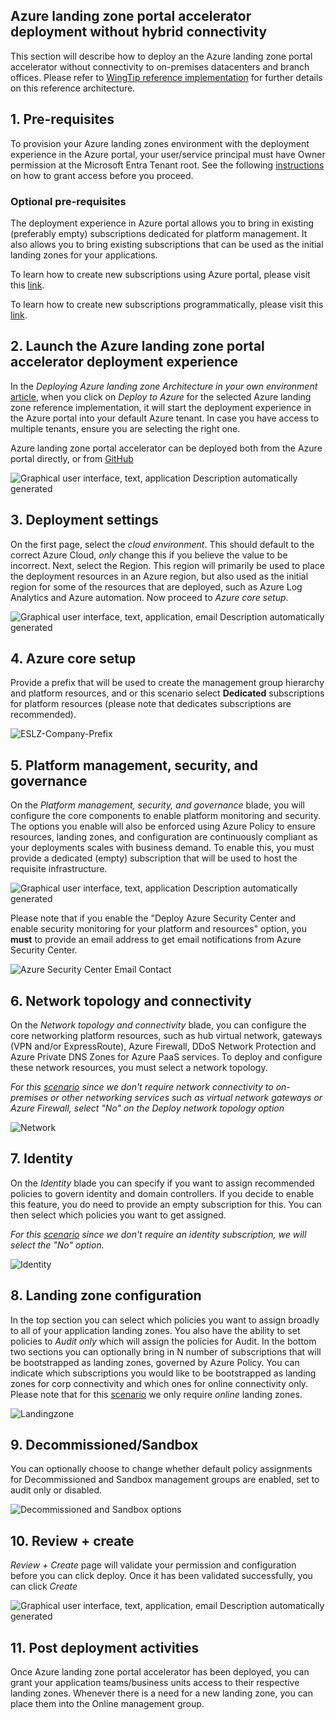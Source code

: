 ## Azure landing zone portal accelerator deployment without hybrid connectivity

This section will describe how to deploy an the Azure landing zone portal accelerator without connectivity to on-premises datacenters and branch offices. Please refer to [WingTip reference implementation](https://github.com/Azure/Enterprise-Scale/blob/main/docs/reference/wingtip/README.md) for further details on this reference architecture.

## 1. Pre-requisites

To provision your Azure landing zones environment with the deployment experience in the Azure portal, your user/service principal must have Owner permission at the Microsoft Entra Tenant root. See the following [instructions](./Deploying-Enterprise-Scale-Pre-requisites) on how to grant access before you proceed.

### Optional pre-requisites

The deployment experience in Azure portal allows you to bring in existing (preferably empty) subscriptions dedicated for platform management. It also allows you to bring existing subscriptions that can be used as the initial landing zones for your applications.

To learn how to create new subscriptions using Azure portal, please visit this [link](https://azure.microsoft.com/en-us/blog/create-enterprise-subscription-experience-in-azure-portal-public-preview/).

To learn how to create new subscriptions programmatically, please visit this [link](https://docs.microsoft.com/en-us/azure/cost-management-billing/manage/programmatically-create-subscription).

## 2. Launch the Azure landing zone portal accelerator deployment experience

In the *Deploying Azure landing zone Architecture in your own environment* [article](https://github.com/Azure/Enterprise-Scale#deploying-enterprise-scale-architecture-in-your-own-environment), when you click on *Deploy to Azure* for the selected Azure landing zone reference implementation, it will start the deployment experience in the Azure portal into your default Azure tenant. In case you have access to multiple tenants, ensure you are selecting the right one.

Azure landing zone portal accelerator can be deployed both from the Azure portal directly, or from [GitHub](https://github.com/Azure/Enterprise-Scale#deploying-enterprise-scale-architecture-in-your-own-environment)

![Graphical user interface, text, application  Description automatically generated](./media/clip_image004.jpg)

## 3. Deployment settings

On the first page, select the *cloud environment*. This should default to the correct Azure Cloud, *only* change this if you believe the value to be incorrect. Next, select the Region. This region will primarily be used to place the deployment resources in an Azure region, but also used as the initial region for some of the resources that are deployed, such as Azure Log Analytics and Azure automation. Now proceed to *Azure core setup*.

![Graphical user interface, text, application, email  Description automatically generated](./media/clip_image010.jpg)

## 4. Azure core setup

Provide a prefix that will be used to create the management group hierarchy and platform resources, and or this scenario select **Dedicated** subscriptions for platform resources (please note that dedicates subscriptions are recommended).

![ESLZ-Company-Prefix](./media/ESLZ-Company-Prefix.JPG)

## 5. Platform management, security, and governance

On the *Platform management, security, and governance* blade, you will configure the core components to enable platform monitoring and security. The options you enable will also be enforced using Azure Policy to ensure resources, landing zones, and configuration are continuously compliant as your deployments scales with business demand. To enable this, you must provide a dedicated (empty) subscription that will be used to host the requisite infrastructure.

![Graphical user interface, text, application  Description automatically generated](./media/clip_image014.jpg)

Please note that if you enable the "Deploy Azure Security Center and enable security monitoring for your platform and resources" option, you **must** to provide an email address to get email notifications from Azure Security Center.

![Azure Security Center Email Contact](./media/clip_image014asc.jpg)

## 6. Network topology and connectivity

On the *Network topology and connectivity* blade, you can configure the core networking platform resources, such as hub virtual network, gateways (VPN and/or ExpressRoute), Azure Firewall, DDoS Network Protection and Azure Private DNS Zones for Azure PaaS services. To deploy and configure these network resources, you must select a network topology.

*For this [scenario](https://github.com/Azure/Enterprise-Scale/blob/main/docs/reference/wingtip/README.md) since we don't require network connectivity to on-premises or other networking services such as virtual network gateways or Azure Firewall, select "No" on the Deploy network topology option*

![Network](https://user-images.githubusercontent.com/79409563/137819649-d1bb97eb-fda7-446a-b9cd-9f447306d3f6.jpg)

## 7. Identity

On the *Identity* blade you can specify if you want to assign recommended policies to govern identity and domain controllers. If you decide to enable this feature, you do need to provide an empty subscription for this. You can then select which policies you want to get assigned.

*For this [scenario](https://github.com/Azure/Enterprise-Scale/blob/main/docs/reference/wingtip/README.md) since we don't require an identity subscription, we will select the "No" option.*

![Identity](https://user-images.githubusercontent.com/79409563/137819658-2efaed58-14f0-46f6-81f5-ff1e6859e9d3.jpg)

## 8. Landing zone configuration

In the top section you can select which policies you want to assign broadly to all of your application landing zones. You also have the ability to set policies to *Audit only* which will assign the policies for Audit. In the bottom two sections you can optionally bring in N number of subscriptions that will be bootstrapped as landing zones, governed by Azure Policy. You can indicate which subscriptions you would like to be bootstrapped as landing zones for corp connectivity and which ones for online connectivity only. Please note that for this [scenario](https://github.com/Azure/Enterprise-Scale/blob/main/docs/reference/wingtip/README.md) we only require *online* landing zones.

![Landingzone](./media/alz-portal-landingzones.jpg)

## 9. Decommissioned/Sandbox

You can optionally choose to change whether default policy assignments for Decommissioned and Sandbox management groups are enabled, set to audit only or disabled.

![Decommissioned and Sandbox options](./media/alz-portal-decommsandbox.jpg)

## 10. Review + create

*Review + Create* page will validate your permission and configuration before you can click deploy. Once it has been validated successfully, you can click *Create*

![Graphical user interface, text, application, email  Description automatically generated](./media/clip_image039.jpg)

## 11. Post deployment activities

Once Azure landing zone portal accelerator has been deployed, you can grant your application teams/business units access to their respective landing zones. Whenever there is a need for a new landing zone, you can place them into the Online management group.